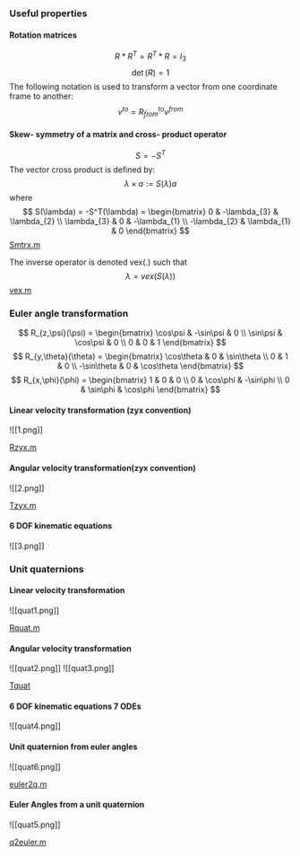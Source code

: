 ### Useful properties

#### **Rotation matrices**
$$
R*R^T = R^T*R = I_{3}
$$
$$
\det(R) = 1
$$
The following notation is used to transform a vector from one coordinate frame to another:
$$
v^{to} = R^{to}_{from}v^{from}
$$

#### **Skew- symmetry of a matrix and cross- product operator**
$$
S = -S^T
$$
The vector cross product is defined by:
$$
\lambda \times a := S(\lambda)a
$$
where
$$
S(\lambda) = -S^T(\lambda) = \begin{bmatrix}
0 & -\lambda_{3} & \lambda_{2} \\ 
\lambda_{3} & 0 & -\lambda_{1} \\ 
-\lambda_{2} & \lambda_{1} & 0
\end{bmatrix}
$$
[Smtrx.m](https://github.com/cybergalactic/MSS/blob/master/LIBRARY/kinematics/Smtrx.m)

The inverse operator is denoted vex(.) such that
$$
\lambda = vex(S(\lambda))
$$
[vex.m](https://github.com/cybergalactic/MSS/blob/master/LIBRARY/kinematics/vex.m)

### Euler angle transformation

$$
R_{z,\psi}(\psi) = \begin{bmatrix} \cos\psi & -\sin\psi & 0 \\ \sin\psi & \cos\psi & 0 \\ 0 & 0 & 1 \end{bmatrix}
$$
$$
R_{y,\theta}(\theta) = \begin{bmatrix} \cos\theta & 0 & \sin\theta \\ 0 & 1 & 0 \\ -\sin\theta & 0 & \cos\theta \end{bmatrix}
$$
$$
R_{x,\phi}(\phi) = \begin{bmatrix} 1 & 0 & 0 \\ 0 & \cos\phi & -\sin\phi \\ 0 & \sin\phi & \cos\phi \end{bmatrix}
$$
#### Linear velocity transformation (zyx convention)
![[1.png]]

[Rzyx.m](https://github.com/cybergalactic/MSS/blob/master/LIBRARY/kinematics/Rzyx.m)
#### Angular velocity transformation(zyx convention)
![[2.png]]

[Tzyx.m](https://github.com/cybergalactic/MSS/blob/master/LIBRARY/kinematics/Tzyx.m)
#### 6 DOF kinematic equations
![[3.png]]

### Unit quaternions
#### Linear velocity transformation
![[quat1.png]]

[Rquat.m](https://github.com/cybergalactic/MSS/blob/master/LIBRARY/kinematics/Rquat.m)
#### Angular velocity transformation
![[quat2.png]]
![[quat3.png]]

[Tquat](https://github.com/cybergalactic/MSS/blob/master/LIBRARY/kinematics/Tquat.m)

#### 6 DOF kinematic equations 7 ODEs
![[quat4.png]]

#### Unit quaternion from euler angles
![[quat6.png]]

[euler2q.m](https://github.com/cybergalactic/MSS/blob/master/LIBRARY/kinematics/euler2q.m)

#### Euler Angles from a unit quaternion
![[quat5.png]]

[q2euler.m](https://github.com/cybergalactic/MSS/blob/master/LIBRARY/kinematics/q2euler.m)